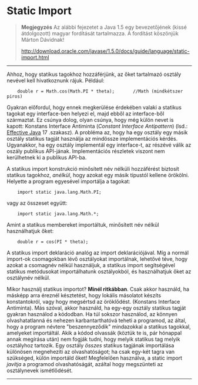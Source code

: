 # Static Import #

> **Megjegyzés** Az alábbi fejezetet a Java 1.5 egy bevezetőjének (kissé átdolgozott) magyar fordítását tartalmazza. A fordítást köszönjük Márton Dávidnak! 
> 
> <http://download.oracle.com/javase/1.5.0/docs/guide/language/static-import.html>

---

Ahhoz, hogy statikus tagokhoz hozzáférjünk, az őket tartalmazó osztály nevével kell hivatkoznunk rájuk. Például:

    	double r = Math.cos(Math.PI * theta);		//Math (mindkétszer piros)

Gyakran előfordul, hogy ennek megkerülése érdekében valaki a statikus tagokat egy interface-ben helyezi el, majd ebből az interface-ből származtat. Ez csúnya dolog, olyan csúnya, hogy még külön nevet is kapott: Konstans Interface Antiminta (*Constant Interface Antipattern*) (lsd.: [Effective Java](http://java.sun.com/docs/books/effective/ "Effective Java") 17 .szakasz). A probléma az, hogy ha egy osztály egy másik osztály statikus tagját használja az mindössze implementációs kérdés. Ugyanakkor, ha egy osztály implementál egy interface-t, az részévé válik az oszály publikus API-jának. Implementációs részletek viszont nem kerülhetnek ki a publikus API-ba.

A statikus import konstrukció minősített név nélküli hozzáférést biztosít statikus tagokhoz, *anélkül*, hogy azokat egy másik típustól kellene örökölni. Helyette a program egyesével importálja a tagokat:

    	import static java.lang.Math.PI;

vagy az összeset együtt:

    	import static java.lang.Math.*;

Amint a statikus membereket importáltuk, minősített név nélkül használhatjuk őket:

    	double r = cos(PI * theta);

A statikus import deklaráció analóg az import deklarációjával. Míg a normál import-ok csomagokban lévő osztályokat importálnak, lehetővé téve, hogy azokat a csomagnév nélkül használjuk, a statikus import segítségével statikus metódusokat importálhatunk osztályokból, és használhatjuk őket az osztálynév nélkül.

Mikor használj statikus importot? **Minél ritkábban**. Csak akkor használd, ha másképp arra éreznél késztetést, hogy lokális másolatot készíts konstantokról, vagy hogy megsértsd az öröklődést. (Konstans Interface Antiminta). Más szóval, akkor használd, ha egy-egy osztály statikus tagját gyakran használod a kódodban. Ha túl sokszor használod, az könnyen olvashatatlanná és nehezen karbantarthatóvá teheti a programod, az által, hogy a program névtere "beszennyeződik" mindazokkal a statikus tagokkal, amelyeket importáltál. Akik a kódod olvassák (köztük te is, pár hónappal annak megírása után) nem fogják tudni, hogy melyik statikus tag melyik osztályhoz tartozik. Egy osztály *összes* statikus tagjának importálása különösen megnehezíti az olvashatóságot; ha csak egy-két tagra van szükséged, külön importáld őket! Megfelelően használva, a static import *javítja* a programod olvashatóságát, azáltal hogy megszünteti az osztálynevek ismétlődését.

---


